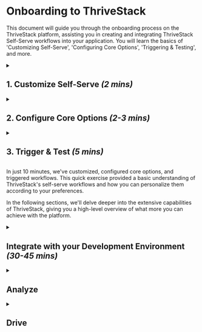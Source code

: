 # Onboarding to ThriveStack

This document will guide you through the onboarding process on the ThriveStack platform, assisting you in creating and integrating 
ThriveStack Self-Serve workflows into your application. You will learn the basics of 'Customizing Self-Serve', 'Configuring Core Options',
'Triggering & Testing', and more.


<details>

<summary>

## 1. Customize Self-Serve _(2 mins)_

</summary>

After successfully signing up for ThriveStack and entering your basic details, you will land on the 'Customize' screen. 
This step aims to understand who will be using your product and whether you have user authentication set up in your product. 
Additionally, you can choose from pre-made self-serve templates, which we will discuss shortly.

Things you will address in this step:

**A. Business Type:** Who will be using your product? Are you targeting businesses (B2B) or consumers (B2C)?

**B. Authentication Type:** Is user authentication already implemented in your application? If not, ThriveStack will assist you in setting up authentication.

**C. Self Serve Templates:** Since every SaaS product serves its customers uniquely, self-serve workflows can vary. Templates provide an easy starting point. Here is a brief description of each template:
  - **[Prosumer](https://resources.thrivestack.ai/i/143920594/prosumer-templates-templates):** In this template, tenants typically start as individual users and eventually transition to a team or enterprise plan.

  - **[COGS Efficient](https://resources.thrivestack.ai/i/143920594/cogs-efficiency-templates-templates):** In this model, every customer receives a dedicated backend. Your teams deploy it manually through interactions between sales and customers, or you deploy infrastructure components selectively based on the features customers choose.

  - **[Traditional SaaS](https://resources.thrivestack.ai/i/143920594/traditional-saas-templates-templates):** Best suited for SaaS companies with a sales-led organizational structure. Your teams, having recently started exploring Product-Led Growth (PLG), are building a stronger commitment to self-serve strategies.

  Read more about the templates [here](https://resources.thrivestack.ai/p/announcing-self-serve-templates).

</details>

<details>

<summary>

## 2. Configure Core Options _(2-3 mins)_

</summary>

After completing the customization step, you will be directed to the 'Integrate' screen. This step facilitates the integration of ThriveStack with your application. 
The integration process includes multiple checklist items to refine your setup. However, in this section, we will focus only on the core integration options that are 
essential for triggering & testing the self-serve workflow.

#### Configuration Variable

Before we explore the core options, let's briefly review 'Creating Configuration Variables' within ThriveStack. The integration checklist includes various steps necessary for integrating ThriveStack with a user's SaaS application. Each checklist item represents a specific configuration task, allowing you to save and name multiple configurations, with only one active at a time.

For example:
- **Custom Domain:** You can save different domains like `acme-labs.com` and `your-domain.ai`, and switch between them as needed.
- **Success Redirection Page:** This is where ThriveStack redirects the end user after the workflow completes. You might have one configuration for `/home` and another for `/dashboard`, with the ability to switch between them.

This flexibility in managing configurations enhances testing efficiency and integration customization.

**A. Creating New Configuration Variable**

1. **Initiate Creation:**
   - Navigate to the configuration variable dropdown and select '+ Create variable'.

2. **Naming the Configuration:**
   - In the modal that appears, enter the name for your configuration. We automatically prepend semantic prefixes to enhance clarity. For instance, if you name an 'application domain' configuration `test`, it becomes `Application_Domain_Development_test`. This full name will be displayed before you finalize creation.

3. **Create the Variable:**
   - Click on 'Create' to establish the configuration variable `Application_Domain_Development_test`.

4. **Enter Configuration Data:**
   - Add the actual configuration data for the checklist item. For an 'Application Domain', this might be something like `your-domain.com` or `acme.com`.

5. **Save Changes:**
   - Once all mandatory fields are filled, the 'Save changes' button will activate. Click it to save your configuration variable.

**B. Switching Configuration Variable**

If you have multiple configurations saved for an integration checklist item, you can easily switch between them. Follow these steps:

1. **Access the Dropdown:**
   - Click on the configuration variable dropdown menu.

2. **Select a Configuration:**
   - Choose the configuration variable you wish to apply. Once selected, the new configuration data will appear in the checklist item.

3. **Save Changes:**
   - Click on 'Save changes' to apply the new configuration to the checklist item.

:::note
ThriveStack includes 'Default Configurations' out of the box, which are pre-applied to the integration checklist when you access it for 
the first time. These default configurations are designed to help you quickly trigger, test, and experience the self-serve workflows.

**Please Note:** Default Configurations are not editable. If you wish to modify the values in the integration checklist, you must create 
a new configuration variable.
:::

### A. Application Domain

In this configuration step, you need to specify your 'Application Domain'—the domain where your application is hosted, such as `acme.com`, `acme-labs.com`, or `localhost:9000`
for local testing. This domain is crucial for configuring the subsequent steps.

### B. Onboarding Redirects

This setting specifies the endpoint that directs users to your onboarding page, such as `/onboarding` or `/on-board`. ThriveStack will redirect users to the page you 
configure, allowing them to complete the onboarding process. This URL will be prefixed with one of the application domains configured in the previous step. 
Depending on your chosen template, you may need to redirect users back to ThriveStack, passing the 'redirect_url' in the URL parameters.

### C. On-Success Redirects

This setting determines the landing page where users will arrive once they complete the entire workflow. Common endpoints include `/dashboard` or `/home`. 
This URL will also be prefixed with one of the application domains you configured previously.

</details>

<details>

<summary>

## 3. Trigger & Test _(5 mins)_

</summary>

Once the core options are correctly configured, you can test the self-serve workflows by triggering them. Click on the 'Preview Icon' to access the trigger start page. The content of this page depends on the 'Authentication' type you selected during the 'Customize' step.

### A. ThriveStack Assisted Authentication

If you opted for ThriveStack Assisted Authentication, you will be directed to the Signup/Login page specifically created for your product. To trigger the workflow, follow these steps:

  1. Enter a valid email address. A magic verification link will be sent to this email. Click on the link to proceed with the workflow.

### B. Authentication Implemented by You

If your application handles user authentication, the workflow will be triggered once a user is authenticated by your system. ThriveStack provides a mechanism to simulate the workflow post-authentication:

  1. Enter a valid email, userId, and userToken (unique identifier and token maintained by your application).

  2. Retrieve your security credentials from the [Developer Dashboard](https://app.thrivestack.ai/build/api-keys) and input them into the form.

  3. Click on the 'Trigger workflow now' button to initiate the workflow.

Users, Accounts, Enrichment Data, and other metrics related to this signup/login are readily available in ThriveStack's [Drive](#drive) and [Analyze](#analyze) sections. 
All standard events in the workflow are automatically instrumented, requiring no additional setup from you. For more details about these events, please read [here](/getting-started/analyze/instrumentation/events/standard/events_overview).

</details>

In just 10 minutes, we've customized, configured core options, and triggered workflows. This quick exercise provided a basic understanding 
of ThriveStack's self-serve workflows and how you can personalize them according to your preferences.

In the following sections, we'll delve deeper into the extensive capabilities of ThriveStack, giving you a high-level overview of what more 
you can achieve with the platform.


<details>

<summary>

## Integrate with your Development Environment _(30-45 mins)_

</summary>

With just the core integration options configured, you were able to trigger and test the self-serve workflows, view metrics, user and account enrichment data, and log standard events.

Below are the detailed integration steps for a deeper and more personalized integration with your application.

### Custom Domain

Configuring a custom domain allows ThriveStack to host self-serve workflow pages on your designated domain, such as `ts.your-domain.com` or `ts.acme.com`.

1. Navigate to the 'Setup Custom Domain' section within the integration checklist and create a new configuration variable.

2. Enter your Custom Domain (e.g., `acme-labs.com` or `your-domain.ai`) and proceed to verify its DNS settings.

3. After verification, the 'Sub Domain' field will be automatically filled (e.g., `ts.your-domain.ai`). Select 'Create DNS Records' 
and Create DNS (CNAME, TXT) records with your domain provider (e.g., GoDaddy).

4. Save your configurations. The subdomain will then be mapped to ThriveStack, finalizing the setup.

### Frontend Integration

#### Triggering Self-Serve Workflow Post User Authentication (For Applications Implementing Their Own Authentication)

When implementing your own authentication, it is crucial to manage the user flow after authentication. ThriveStack facilitates this with JavaScript SDKs and Web APIs designed to trigger workflows post-authentication.

Here are the essential steps:

1. Authenticate the user attempting to log in or sign up.

2. Obtain a ThriveStack token via a proxy web API, which you need to implement. ThriveStack provides a 'Dummy' endpoint for testing purposes until your actual web API is operational.

3. Use this token to initiate the ThriveStack self-serve workflows.

For a comprehensive guide, refer to the 'Frontend Integration' section in the integration checklist.

### Backend Integration

#### A. Tenant Acknowledgement Webhook

Effective orchestration of multiple components is often necessary for successful tenant provisioning, which may range from simply adding a new entry in your database to more complex tasks like creating multiple pods/services in your cluster. To accommodate the diverse tenant provisioning needs of SaaS builders, ThriveStack facilitates the following:

1. Sends tenant creation or join data to a webhook at your application's backend, which you need to implement.
2. Provisions the tenant within your application.
3. Once the tenant is provisioned, you must send an acknowledgment message to us via a Web API provided by ThriveStack.

For further details, refer to the 'Backend Integration' checklist item.

#### B. Secure Backend Endpoint to Get ThriveStack Token

This endpoint is critical for securely obtaining the ThriveStack token using your secret key. Once in production, the `tokenEndpoint` specified in the ThriveStack constructor should point to this custom endpoint. The implementation of this endpoint ensures the ThriveStack secret key remains protected and is not exposed in the frontend:

- Implement an API endpoint on your server that accepts an optional authentication token from your user session.
- This endpoint should communicate securely with ThriveStack's API using your secret key and return the ThriveStack token to the frontend.
- Ensure this endpoint is accessible only to authenticated users to prevent unauthorized access.

For more information, review the 'Backend Integration' checklist item.

</details>

<details>

<summary>

## Analyze

</summary>

When using ThriveStack's self-serve, the platform automatically generates and logs essential telemetry events. These events are pivotal for creating detailed reports, such as:

### Acquisition Report:
This report tracks new users who sign up or join your platform during a specific period. Metrics include the number of registrations, referral sources (e.g., organic search, social media), and the effectiveness of marketing campaigns. It aims to gauge the success of your user acquisition strategies.
- **Events expected:** `['signed_up', 'account_created', 'account_added_user']`

### Retention Report:
Retention focuses on the continuity of user engagement over time. Metrics include daily, weekly, or monthly active users (DAU, WAU, MAU) and churn rates, providing insights into user satisfaction, product stickiness, and the impact of feature changes.
- **Events expected:** `['signed_up', 'signed_in']`

### Virality Report

This report provides a comprehensive analysis of your product's virality over a selected time period. It aims to address three critical questions:

1. **How Viral is Your Product?** - Measures the extent to which your product is being shared and recommended within user networks.
2. **Causes of Virality:** - Identifies key drivers of virality, including influential users and features that encourage sharing.
3. **Challenges to Enhancing Virality:** - Examines obstacles that might be hindering the product's viral growth and suggests actionable strategies for improvement.

ThriveStack’s internal management of these events provides a hassle-free experience for developers. There is no need for manual 
instrumentation or event logging configuration—it is all handled transparently. This seamless integration allows you to focus on 
developing excellent features while ThriveStack takes care of collecting and analyzing valuable telemetry data for impactful reporting. 
For more information about Event Tracking, read [here](/getting-started/analyze/instrumentation/events/standard/events_overview).

</details>

<details>

<summary>

## Drive

</summary>

When using ThriveStack’s self-serve platform, the system automatically generates dashboards and widgets based on various events. These dashboards support the Go-to-Market (GTM) team by generating sales leads and informing sales strategies through actionable signals. The GTM team can leverage numerous filters to derive a broad spectrum of insights from these dashboards.

Following are the key functionalities available in the ThriveStack Drive section:

### Overall Dashboards
These dashboards provide comprehensive widgets related to accounts and users, featuring various filters for detailed analysis:
- **Time Range:** Filter data based on specific time periods.
- **Account Status:** Filter accounts by their current status.
- **Pricing Plan Applied:** Filter accounts based on applied pricing plans.
- **Country:** Filter data by the country of the accounts.
- **Additional Filters:** Employ further filters for in-depth analysis as needed.

### Account List
The Account List offers a detailed compilation of all accounts added to the product, with features such as:
- **Account Details:** Displays account domain, account country, and the pricing plans applied to each account.
- **Filtering Options:** Provides the ability to filter accounts based on various criteria, assisting in targeted analysis and strategy formulation.

### User List
The User List encompasses all users added to the product, providing:
- **User Contact Details:** Information on how to contact each user.
- **Employment Details:** Information about the user's employment, including company and designation.
- **User's Account Information:** Details about the account associated with each user.

</details>
